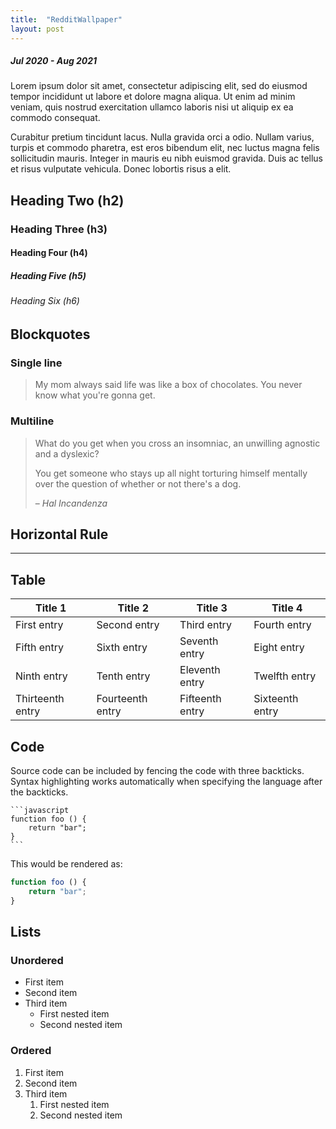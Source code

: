 ```yaml
---
title:  "RedditWallpaper"
layout: post
---
```


##### Jul 2020 - Aug 2021

Lorem ipsum dolor sit amet, consectetur adipiscing elit, sed do eiusmod tempor incididunt ut labore et dolore magna aliqua. Ut enim ad minim veniam, quis nostrud exercitation ullamco laboris nisi ut aliquip ex ea commodo consequat.

Curabitur pretium tincidunt lacus. Nulla gravida orci a odio. Nullam varius, turpis et commodo pharetra, est eros bibendum elit, nec luctus magna felis sollicitudin mauris. Integer in mauris eu nibh euismod gravida. Duis ac tellus et risus vulputate vehicula. Donec lobortis risus a elit.


## Heading Two (h2)

### Heading Three (h3)

#### Heading Four (h4)

##### Heading Five (h5)

###### Heading Six (h6)


## Blockquotes

### Single line

> My mom always said life was like a box of chocolates. You never know what you're gonna get.

### Multiline

> What do you get when you cross an insomniac, an unwilling agnostic and a dyslexic?
>
> You get someone who stays up all night torturing himself mentally over the question of whether or not there's a dog.
>
> – _Hal Incandenza_

## Horizontal Rule

---

## Table

| Title 1          | Title 2          | Title 3         | Title 4         |
|------------------|------------------|-----------------|-----------------|
| First entry      | Second entry     | Third entry     | Fourth entry    |
| Fifth entry      | Sixth entry      | Seventh entry   | Eight entry     |
| Ninth entry      | Tenth entry      | Eleventh entry  | Twelfth entry   |
| Thirteenth entry | Fourteenth entry | Fifteenth entry | Sixteenth entry |

## Code

Source code can be included by fencing the code with three backticks. Syntax highlighting works automatically when specifying the language after the backticks.

````
```javascript
function foo () {
    return "bar";
}
```
````

This would be rendered as:

```javascript
function foo () {
    return "bar";
}
```

## Lists

### Unordered

* First item
* Second item
* Third item
    * First nested item
    * Second nested item

### Ordered

1. First item
2. Second item
3. Third item
    1. First nested item
    2. Second nested item
